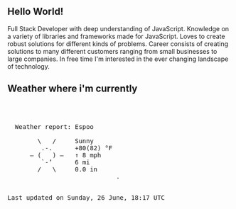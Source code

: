 ## Hello World!

Full Stack Developer with deep understanding of JavaScript. Knowledge on a variety of libraries and frameworks made for JavaScript. Loves to create robust solutions for different kinds of problems. Career consists of creating solutions to many different customers ranging from small businesses to large companies. In free time I'm interested in the ever changing landscape of technology. 

## Weather where i'm currently  
<pre>


 
  Weather report: Espoo  
    
        \   /     Sunny  
         .-.      +80(82) °F  
      ― (   ) ―   ↑ 8 mph  
         `-’      6 mi  
        /   \     0.0 in  
                             .


Last updated on Sunday, 26 June, 18:17 UTC
</pre>
